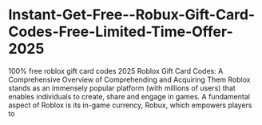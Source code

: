 # Instant-Get-Free--Robux-Gift-Card-Codes-Free-Limited-Time-Offer-2025
100% free roblox gift card codes 2025 Roblox Gift Card Codes: A Comprehensive Overview of Comprehending and Acquiring Them Roblox stands as an immensely popular platform (with millions of users) that enables individuals to create, share and engage in games. A fundamental aspect of Roblox is its in-game currency, Robux, which empowers players to 
